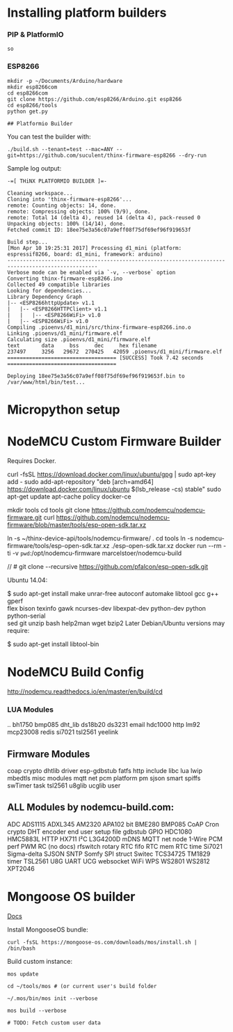 # Installing platform builders

### PIP & PlatformIO

    so


### ESP8266

    mkdir -p ~/Documents/Arduino/hardware
    mkdir esp8266com
    cd esp8266com
    git clone https://github.com/esp8266/Arduino.git esp8266
    cd esp8266/tools
    python get.py
    
    ## Platformio Builder

You can test the builder with:

    ./build.sh --tenant=test --mac=ANY --git=https://github.com/suculent/thinx-firmware-esp8266 --dry-run

Sample log output:

    -=[ THiNX PLATFORMIO BUILDER ]=-

    Cleaning workspace...
    Cloning into 'thinx-firmware-esp8266'...
    remote: Counting objects: 14, done.
    remote: Compressing objects: 100% (9/9), done.
    remote: Total 14 (delta 4), reused 14 (delta 4), pack-reused 0
    Unpacking objects: 100% (14/14), done.
    Fetched commit ID: 18ee75e3a56c07a9eff08f75df69ef96f919653f
    
    Build step...
    [Mon Apr 10 19:25:31 2017] Processing d1_mini (platform: espressif8266, board: d1_mini, framework: arduino)
    ---------------------------------------------------------------------------------------------------
    Verbose mode can be enabled via `-v, --verbose` option
    Converting thinx-firmware-esp8266.ino
    Collected 49 compatible libraries
    Looking for dependencies...
    Library Dependency Graph
    |-- <ESP8266httpUpdate> v1.1
    |   |-- <ESP8266HTTPClient> v1.1
    |   |   |-- <ESP8266WiFi> v1.0
    |   |-- <ESP8266WiFi> v1.0
    Compiling .pioenvs/d1_mini/src/thinx-firmware-esp8266.ino.o
    Linking .pioenvs/d1_mini/firmware.elf
    Calculating size .pioenvs/d1_mini/firmware.elf
    text	   data	    bss	    dec	    hex	filename
    237497	   3256	  29672	 270425	  42059	.pioenvs/d1_mini/firmware.elf
    =================================== [SUCCESS] Took 7.42 seconds ===================================
    
    Deploying 18ee75e3a56c07a9eff08f75df69ef96f919653f.bin to /var/www/html/bin/test...
    
# Micropython setup


# NodeMCU Custom Firmware Builder

Requires Docker.

curl -fsSL https://download.docker.com/linux/ubuntu/gpg | sudo apt-key add -
sudo add-apt-repository "deb [arch=amd64] https://download.docker.com/linux/ubuntu $(lsb_release -cs) stable"
sudo apt-get update
apt-cache policy docker-ce

mkdir tools
cd tools
git clone https://github.com/nodemcu/nodemcu-firmware.git
curl https://github.com/nodemcu/nodemcu-firmware/blob/master/tools/esp-open-sdk.tar.xz

ln -s ~/thinx-device-api/tools/nodemcu-firmware/ .
cd tools
ln -s nodemcu-firmware/tools/esp-open-sdk.tar.xz ./esp-open-sdk.tar.xz
docker run --rm -ti -v `pwd`:/opt/nodemcu-firmware marcelstoer/nodemcu-build

// # git clone --recursive https://github.com/pfalcon/esp-open-sdk.git


Ubuntu 14.04:

$ sudo apt-get install make unrar-free autoconf automake libtool gcc g++ gperf \
    flex bison texinfo gawk ncurses-dev libexpat-dev python-dev python python-serial \
    sed git unzip bash help2man wget bzip2
Later Debian/Ubuntu versions may require:

$ sudo apt-get install libtool-bin



# NodeMCU Build Config

http://nodemcu.readthedocs.io/en/master/en/build/cd 

### LUA Modules

..
bh1750
bmp085
dht_lib
ds18b20
ds3231
email
hdc1000
http
lm92
mcp23008
redis
si7021
tsl2561
yeelink


## Firmware Modules

coap
crypto
dhtlib
driver
esp-gdbstub
fatfs
http
include
libc
lua
lwip
mbedtls
misc
modules
mqtt
net
pcm
platform
pm
sjson
smart
spiffs
swTimer
task
tsl2561
u8glib
ucglib
user

## ALL Modules by nodemcu-build.com:

ADC 
ADS1115 
ADXL345 
AM2320 
APA102 
bit 
BME280 
BMP085 
CoAP 
Cron 
crypto 
DHT 
encoder 
end user setup 
file 
gdbstub 
GPIO 
HDC1080 
HMC5883L 
HTTP 
HX711 
I²C 
L3G4200D 
mDNS 
MQTT 
net 
node 
1-Wire 
PCM 
perf 
PWM 
RC (no docs)
rfswitch 
rotary 
RTC fifo 
RTC mem 
RTC time 
Si7021 
Sigma-delta 
SJSON 
SNTP 
Somfy 
SPI 
struct 
Switec 
TCS34725 
TM1829 
timer 
TSL2561 
U8G 
UART 
UCG 
websocket 
WiFi 
WPS 
WS2801 
WS2812 
XPT2046 


# Mongoose OS builder


[Docs](https://github.com/cesanta/mongoose-os/blob/master/docs/apps/build.md)

Install MongooseOS bundle:
        
    curl -fsSL https://mongoose-os.com/downloads/mos/install.sh | /bin/bash    


Build custom instance:

    mos update

    cd ~/tools/mos # (or current user's build folder

    ~/.mos/bin/mos init --verbose

    mos build --verbose
    
    # TODO: Fetch custom user data
